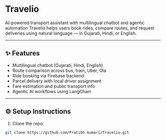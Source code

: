 # Travelio
AI-powered transport assistant with multilingual chatbot and agentic automation
Travelio helps users book rides, compare routes, and request deliveries using natural language — in Gujarati, Hindi, or English.

---

## ✨ Features

- Multilingual chatbot (Gujarati, Hindi, English)
- Route comparison across bus, train, Uber, Ola
- Ride booking via Firebase backend
- Parcel delivery with local driver assignment
- Fare estimation and public transport info
- Agentic AI workflows using LangChain

---

## ⚙️ Setup Instructions

1. Clone the repo:
```bash
git clone https://github.com/Pratibh-kumari/Travelio.git
